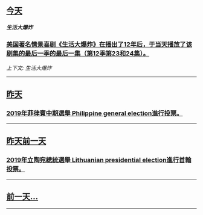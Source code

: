 

## [今天](/news/2019/05/16/index.md)

##### 生活大爆炸
### [美国著名情景喜剧《生活大爆炸》在播出了12年后，于当天播放了该剧集的最后一季的最后一集（第12季第23和24集）。](/news/2019/05/16/美国著名情景喜剧-生活大爆炸-在播出了12年后-于当天播放了该剧集的最后一季的最后一集-第12季第23和24集.md)
_上下文: 生活大爆炸_

---

## [昨天](/news/2019/05/13/index.md)

##### 
### [2019年菲律賓中期選舉 Philippine general election進行投票。 ](/news/2019/05/13/2019年菲律賓中期選舉-Philippine-general-election進行投票.md)
---

## [昨天前一天](/news/2019/05/12/index.md)

##### 
### [2019年立陶宛總統選舉 Lithuanian presidential election進行首輪投票。 ](/news/2019/05/12/2019年立陶宛總統選舉-Lithuanian-presidential-election進行首輪投票.md)
---

## [前一天...](/news/2019/05/10/index.md)

---

